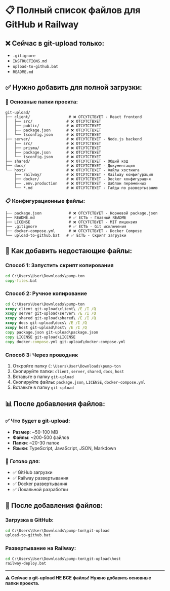 # 📋 Полный список файлов для GitHub и Railway

## ❌ Сейчас в git-upload только:
- `.gitignore`
- `INSTRUCTIONS.md` 
- `upload-to-github.bat`
- `README.md`

## ✅ Нужно добавить для полной загрузки:

### 🚀 Основные папки проекта:
```
git-upload/
├── client/                 # ❌ ОТСУТСТВУЕТ - React frontend
│   ├── src/               # ❌ ОТСУТСТВУЕТ
│   ├── public/            # ❌ ОТСУТСТВУЕТ
│   ├── package.json       # ❌ ОТСУТСТВУЕТ
│   └── tsconfig.json      # ❌ ОТСУТСТВУЕТ
├── server/                # ❌ ОТСУТСТВУЕТ - Node.js backend
│   ├── src/               # ❌ ОТСУТСТВУЕТ
│   ├── prisma/            # ❌ ОТСУТСТВУЕТ
│   ├── package.json       # ❌ ОТСУТСТВУЕТ
│   └── tsconfig.json      # ❌ ОТСУТСТВУЕТ
├── shared/                # ❌ ОТСУТСТВУЕТ - Общий код
├── docs/                  # ❌ ОТСУТСТВУЕТ - Документация
└── host/                  # ❌ ОТСУТСТВУЕТ - Файлы хостинга
    ├── railway/           # ❌ ОТСУТСТВУЕТ - Railway конфигурация
    ├── docker/            # ❌ ОТСУТСТВУЕТ - Docker конфигурация
    ├── .env.production    # ❌ ОТСУТСТВУЕТ - Шаблон переменных
    └── *.md               # ❌ ОТСУТСТВУЕТ - Гайды по развертыванию
```

### 📋 Конфигурационные файлы:
```
├── package.json            # ❌ ОТСУТСТВУЕТ - Корневой package.json
├── README.md               # ✅ ЕСТЬ - Главный README
├── LICENSE                 # ❌ ОТСУТСТВУЕТ - MIT лицензия
├── .gitignore              # ✅ ЕСТЬ - Git исключения
├── docker-compose.yml      # ❌ ОТСУТСТВУЕТ - Docker Compose
└── upload-to-github.bat   # ✅ ЕСТЬ - Скрипт загрузки
```

## 🚀 Как добавить недостающие файлы:

### Способ 1: Запустить скрипт копирования
```cmd
cd C:\Users\User\Downloads\pump-ton
copy-files.bat
```

### Способ 2: Ручное копирование
```cmd
cd C:\Users\User\Downloads\pump-ton
xcopy client git-upload\client\ /E /I /Q
xcopy server git-upload\server\ /E /I /Q
xcopy shared git-upload\shared\ /E /I /Q
xcopy docs git-upload\docs\ /E /I /Q
xcopy host git-upload\host\ /E /I /Q
copy package.json git-upload\package.json
copy LICENSE git-upload\LICENSE
copy docker-compose.yml git-upload\docker-compose.yml
```

### Способ 3: Через проводник
1. Откройте папку `C:\Users\User\Downloads\pump-ton`
2. Скопируйте папки: `client`, `server`, `shared`, `docs`, `host`
3. Вставьте в папку `git-upload`
4. Скопируйте файлы: `package.json`, `LICENSE`, `docker-compose.yml`
5. Вставьте в папку `git-upload`

## 📊 После добавления файлов:

### ✅ Что будет в git-upload:
- **Размер**: ~50-100 MB
- **Файлы**: ~200-500 файлов
- **Папки**: ~20-30 папок
- **Языки**: TypeScript, JavaScript, JSON, Markdown

### 🎯 Готово для:
- ✅ GitHub загрузки
- ✅ Railway развертывания
- ✅ Docker развертывания
- ✅ Локальной разработки

## 🚀 После добавления файлов:

### Загрузка в GitHub:
```cmd
cd C:\Users\User\Downloads\pump-ton\git-upload
upload-to-github.bat
```

### Развертывание на Railway:
```cmd
cd C:\Users\User\Downloads\pump-ton\git-upload\host
railway-deploy.bat
```

---

⚠️ **Сейчас в git-upload НЕ ВСЕ файлы! Нужно добавить основные папки проекта.**
